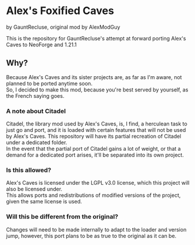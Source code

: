 
Alex's Foxified Caves
=======
by GauntRecluse, original mod by AlexModGuy  

This is the repository for GauntRecluse's attempt at forward porting Alex's Caves to NeoForge and 1.21.1  

## Why?  
Because Alex's Caves and its sister projects are, as far as I'm aware, not planned to be ported anytime soon.  
So, I decided to make this mod, because you're best served by yourself, as the French saying goes.  

### A note about Citadel  
Citadel, the library mod used by Alex's Caves, is, I find, a herculean task to just go and port, and it is loaded with certain features that 
will not be used by Alex's Caves. This repository will have its partial recreation of Citadel under a dedicated folder.  
In the event that the partial port of Citadel gains a lot of weight, or that a demand for a dedicated port arises, it'll be separated into its own project.  

### Is this allowed?
Alex's Caves is licensed under the LGPL v3.0 license, which this project will also be licensed under.  
This allows ports and redistributions of modified versions of the project, given the same license is used.  

### Will this be different from the original?  
Changes will need to be made internally to adapt to the loader and version jump, however, this port plans to be as true to 
the original as it can be.